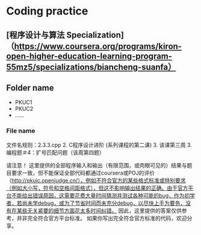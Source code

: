 # Coding practice

## [程序设计与算法 Specialization]（https://www.coursera.org/programs/kiron-open-higher-education-learning-program-55mz5/specializations/biancheng-suanfa）

## Folder name 
- PKUC1 
- PKUC2
- ......

### File name
文件名规则：2.3.3.cpp 
2. C程序设计进阶 (系列课程的第二课)
3. 该课第三周
3. 编程题＃4：扩号匹配问题（该周第四题）

请注意！
这里提供的全部程序输入和输出（有限范围，或肉眼可见的）结果与题目要求一致，但不能保证全部代码都通过coursera或POJ的评价（http://pkuic.openjudge.cn/），例如不符合官方的某些格式标准或特别要求（例如大小写，符号和空格间距格式），但这不影响输出结果的正确。由于官方平台不能给出错误原因，这需要花费大量时间猜测并测试各种可能的bug，作为初学者，若尚未学debug，或为了节省时间而未充分debug，以尽快上手为要务，没有在某些无关紧要的细节方面花太多时间纠错。
因此，这里提供的答案仅供参考，并非完全符合官方平台标准。
如果你写出完全符合官方标准的代码，欢迎分享。
